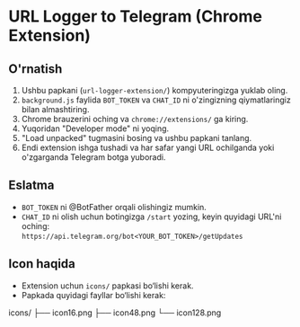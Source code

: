# URL Logger to Telegram (Chrome Extension)

## O'rnatish
1. Ushbu papkani (`url-logger-extension/`) kompyuteringizga yuklab oling.
2. `background.js` faylida `BOT_TOKEN` va `CHAT_ID` ni o'zingizning qiymatlaringiz bilan almashtiring.
3. Chrome brauzerini oching va `chrome://extensions/` ga kiring.
4. Yuqoridan "Developer mode" ni yoqing.
5. "Load unpacked" tugmasini bosing va ushbu papkani tanlang.
6. Endi extension ishga tushadi va har safar yangi URL ochilganda yoki o'zgarganda Telegram botga yuboradi.

## Eslatma
- `BOT_TOKEN` ni @BotFather orqali olishingiz mumkin.
- `CHAT_ID` ni olish uchun botingizga `/start` yozing, keyin quyidagi URL'ni oching:  
  `https://api.telegram.org/bot<YOUR_BOT_TOKEN>/getUpdates`

## Icon haqida
- Extension uchun `icons/` papkasi bo‘lishi kerak.
- Papkada quyidagi fayllar bo‘lishi kerak:
  
icons/
├── icon16.png
├── icon48.png
└── icon128.png
